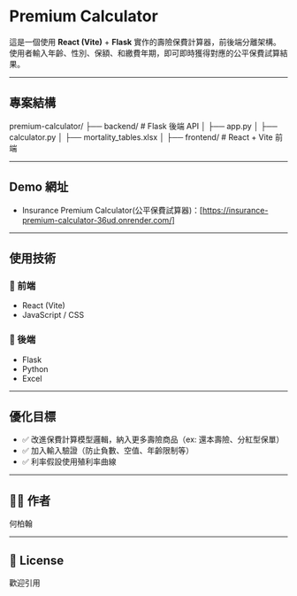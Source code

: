 #  Premium Calculator

這是一個使用 **React (Vite)** + **Flask** 實作的壽險保費計算器，前後端分離架構。  
使用者輸入年齡、性別、保額、和繳費年期，即可即時獲得對應的公平保費試算結果。

---

##  專案結構
premium-calculator/
├── backend/ # Flask 後端 API
│ ├── app.py
│ ├── calculator.py
│ ├── mortality_tables.xlsx
│
├── frontend/ # React + Vite 前端

---

##  Demo 網址
- Insurance Premium Calculator(公平保費試算器)：[https://insurance-premium-calculator-36ud.onrender.com/]

---

##  使用技術

### 🔹 前端
- React (Vite)
- JavaScript / CSS

### 🔹 後端
- Flask
- Python
- Excel

---
##  優化目標
- ✅ 改進保費計算模型邏輯，納入更多壽險商品（ex: 還本壽險、分紅型保單）
- ✅ 加入輸入驗證（防止負數、空值、年齡限制等）
- ✅ 利率假設使用殖利率曲線


---

## 🙋‍♂️ 作者
何柏翰

---
## 📄 License
歡迎引用
